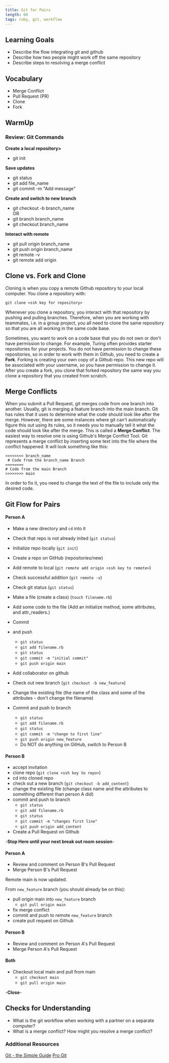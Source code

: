 ```yaml
---
title: Git for Pairs
length: 60
tags: ruby, git, workflow
---
```


## Learning Goals

* Describe the flow integrating git and github
* Describe how two people might work off the same repository
* Describe steps to resolving a merge conflict

## Vocabulary

* Merge Conflict
* Pull Request (PR)
* Clone
* Fork

## WarmUp

### Review: Git Commands

**Create a local repository>**
* git init

**Save updates**
* git status
* git add file_name
* git commit -m "Add message"

**Create and switch to new branch**
* git checkout -b branch_name  
OR
* git branch branch_name
* git checkout branch_name

**Interact with remote**
* git pull origin branch_name
* git push origin branch_name
* git remote -v
* git remote add origin <ssh key>

## Clone vs. Fork and Clone

Cloning is when you copy a remote Github repository to your local computer. You clone a repository with:

```
git clone <ssh key for repository>
```

Whenever you clone a repository, you interact with that repository by pushing and pulling branches. Therefore, when you are working with teammates, i.e. in a group project, you all need to clone the same repository so that you are all working in the same code base.

Sometimes, you want to work on a code base that you do not own or don't have permission to change. For example, Turing often provides starter repositories for your projects. You do not have permission to change these repositories, so in order to work with them in Github, you need to create a **Fork**. Forking is creating your own copy of a Github repo. This new repo will be associated with your username, so you have permission to change it. After you create a fork, you clone that forked repository the same way you clone a repository that you created from scratch.

## Merge Conflicts

When you submit a Pull Request, git merges code from one branch into another. Usually, git is merging a feature branch into the main branch. Git has rules that it uses to determine what the code should look like after the merge. However, there are some instances where git can't automatically figure this out using its rules, so it needs you to manually tell it what the code should look like after the merge. This is called a **Merge Conflict**. The easiest way to resolve one is using Github's Merge Conflict Tool. Git represents a merge conflict by inserting some text into the file where the conflict happened. It will look something like this:

```
<<<<<<<< branch_name
 # Code from the branch_name Branch
========
# Code from the main Branch
>>>>>>>> main
```

In order to fix it, you need to change the text of the file to include only the desired code.

## Git Flow for Pairs

#### Person A

* Make a new directory and `cd` into it
* Check that repo is not already inited
  (`git status`)
* Initialize repo locally
  (`git init`)
* Create a repo on GitHub
  (repositories/new)
* Add remote to local
  (`git remote add origin <ssh key to remote>`)
* Check successful addition
  (`git remote -v`)
* Check git status
  (`git status`)
* Make a file (create a class)
  (`touch filename.rb`)
* Add some code to the file (Add an initialize method, some attributes, and attr_readers.)
* Commit 
* and push
  - `git status`
  - `git add filename.rb`
  - `git status`
  - `git commit -m "initial commit"`
  - `git push origin main`
* Add collaborator on github

* Check out new branch (`git checkout -b new_feature`)
* Change the existing file (the name of the class and some of the attributes - don't change the filename)
* Commit and push to branch
  - `git status`
  - `git add filename.rb`
  - `git status`
  - `git commit -m "change to first line"`
  - `git push origin new_feature`
  - Do NOT do anything on GitHub, switch to Person B

#### Person B
* accept invitation
* clone repo (`git clone <ssh key to repo>`)
* cd into cloned repo
* check out a new branch (`git checkout -b add_content`)
* change the existing file (change class name and the attributes to something different than person A did)
* commit and push to branch
  - `git status`
  - `git add filename.rb`
  - `git status`
  - `git commit -m "changes first line"`
  - `git push origin add_content`
* Create a Pull Request on Github

 -**Stop Here until your next break out room session**-

#### Person A
* Review and comment on Person B's Pull Request
* Merge Person B's Pull Request

Remote main is now updated.

From `new_feature` branch (you should already be on this): 
* pull origin main into `new_feature` branch
  - `git pull origin main`
* fix merge conflict
* commit and push to remote `new_feature` branch
* create pull request on Github

#### Person B
* Review and comment on Person A's Pull Request
* Merge Person A's Pull Request

#### Both
* Checkout local main and pull from main
  * `git checkout main`
  * `git pull origin main`
 
-**Close**-


## Checks for Understanding

* What is the git workflow when working with a partner on a separate computer?
* What is a merge conflict? How might you resolve a merge conflict?

### Additional Resources

[Git - the Simple Guide](http://rogerdudler.github.io/git-guide/)
[Pro Git](https://git-scm.com/book/en/v2)
